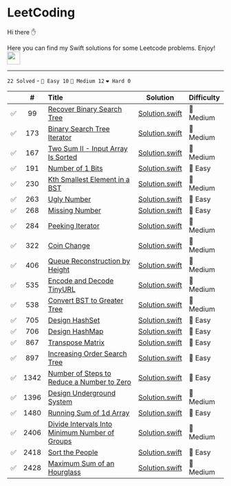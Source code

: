 # LeetCoding

Hi there ✋

Here you can find my Swift solutions for some Leetcode problems. Enjoy! <img src="https://media.giphy.com/media/WUlplcMpOCEmTGBtBW/giphy.gif" width="30">

---

`22 Solved` - `💚 Easy 10` `💛 Medium 12` `❤️ Hard 0`

|    | # | Title                                            |     Solution     | Difficulty |
|:--:|:-:|:-------------------------------------------------|:----------------:|:-----------|
| ✅ | 99 | [Recover Binary Search Tree](https://leetcode.com/problems/recover-binary-search-tree/) | [Solution.swift](https://github.com/AndreevIVdev/LeetCoding/blob/main/Solutions/1-99/99%20Recover%20Binary%20Search%20Tree.swift) | 💛 Medium |
| ✅ | 173 | [Binary Search Tree Iterator](https://leetcode.com/problems/binary-search-tree-iterator/) | [Solution.swift](https://github.com/AndreevIVdev/LeetCoding/blob/main/Solutions/100-199/173%20Binary%20Search%20Tree%20Iterator.swift) | 💛 Medium |
| ✅ | 167 | [Two Sum II - Input Array Is Sorted](https://leetcode.com/problems/two-sum-ii-input-array-is-sorted/) | [Solution.swift](https://github.com/AndreevIVdev/LeetCoding/blob/main/Solutions/100-199/167%20Two%20Sum%20II%20-%20Input%20Array%20Is%20Sorted.swift) | 💛 Medium |
| ✅ | 191 | [Number of 1 Bits](https://leetcode.com/problems/number-of-1-bits/) | [Solution.swift](https://github.com/AndreevIVdev/LeetCoding/blob/main/Solutions/100-199/191%20Number%20of%201%20Bits.swift) | 💚 Easy |
| ✅ | 230 | [Kth Smallest Element in a BST](https://leetcode.com/problems/kth-smallest-element-in-a-bst/) | [Solution.swift](https://github.com/AndreevIVdev/LeetCoding/blob/main/Solutions/200-299/230%20Kth%20Smallest%20Element%20in%20a%20BST.swift) | 💛 Medium |
| ✅ | 263 | [Ugly Number](https://leetcode.com/problems/ugly-number/description/) | [Solution.swift](https://github.com/AndreevIVdev/LeetCoding/blob/main/Solutions/200-299/263%20Ugly%20Number.swift) | 💚 Easy |
| ✅ | 268 | [Missing Number](https://leetcode.com/problems/missing-number/) | [Solution.swift](https://github.com/AndreevIVdev/LeetCoding/blob/main/Solutions/200-299/268%20Missing%20Number.swift) | 💚 Easy |
| ✅ | 284 | [Peeking Iterator](https://leetcode.com/problems/peeking-iterator/) | [Solution.swift](https://github.com/AndreevIVdev/LeetCoding/blob/main/Solutions/200-299/284.%20Peeking%20Iterator.swift) | 💛 Medium |
| ✅ | 322 | [Coin Change](https://leetcode.com/problems/coin-change/) | [Solution.swift](https://github.com/AndreevIVdev/LeetCoding/blob/main/Solutions/300-399/322%20Coin%20Change.swift) | 💛 Medium |
| ✅ | 406 | [Queue Reconstruction by Height](https://leetcode.com/problems/queue-reconstruction-by-height/) | [Solution.swift](https://github.com/AndreevIVdev/LeetCoding/blob/main/Solutions/400-499/406%20Queue%20Reconstruction%20by%20Height.swift) | 💛 Medium |
| ✅ | 535 | [Encode and Decode TinyURL](https://leetcode.com/problems/encode-and-decode-tinyurl/) | [Solution.swift](https://github.com/AndreevIVdev/LeetCoding/blob/main/Solutions/500-599/535%20Encode%20and%20Decode%20TinyURL.swift) | 💛 Medium |
| ✅ | 538 | [Convert BST to Greater Tree](https://leetcode.com/problems/convert-bst-to-greater-tree/) | [Solution.swift](https://github.com/AndreevIVdev/LeetCoding/blob/main/Solutions/500-599/538%20Convert%20BST%20to%20Greater%20Tree.swift) | 💛 Medium |
| ✅ | 705 | [Design HashSet](https://leetcode.com/problems/design-hashset/) | [Solution.swift](https://github.com/AndreevIVdev/LeetCoding/blob/main/Solutions/700-799/705%20Design%20HashSet.swift) | 💚 Easy |
| ✅ | 706 | [Design HashMap](https://leetcode.com/problems/design-hashmap/) | [Solution.swift](https://github.com/AndreevIVdev/LeetCoding/blob/main/Solutions/700-799/706%20Design%20HashMap.swift) | 💚 Easy |
| ✅ | 867 | [Transpose Matrix](https://leetcode.com/problems/transpose-matrix/) | [Solution.swift](https://github.com/AndreevIVdev/LeetCoding/blob/main/Solutions/800-899/867%20Transpose%20Matrix.swift) | 💚 Easy |
| ✅ | 897 | [Increasing Order Search Tree](https://leetcode.com/problems/increasing-order-search-tree/) | [Solution.swift](https://github.com/AndreevIVdev/LeetCoding/blob/main/Solutions/800-899/897%20Increasing%20Order%20Search%20Tree.swift) | 💚 Easy |
| ✅ | 1342 | [Number of Steps to Reduce a Number to Zero](https://leetcode.com/problems/number-of-steps-to-reduce-a-number-to-zero/) | [Solution.swift](https://github.com/AndreevIVdev/LeetCoding/blob/main/Solutions/1300-1399/1342%20Number%20of%20Steps%20to%20Reduce%20a%20Number%20to%20Zero.swift) | 💚 Easy |
| ✅ | 1396 | [Design Underground System](https://leetcode.com/problems/design-underground-system/) | [Solution.swift](https://github.com/AndreevIVdev/LeetCoding/blob/main/Solutions/1300-1399/1396%20Design%20Underground%20System.swift) | 💛 Medium |
| ✅ | 1480 | [Running Sum of 1d Array](https://leetcode.com/problems/running-sum-of-1d-array/) | [Solution.swift](https://github.com/AndreevIVdev/LeetCoding/blob/main/Solutions/1400-1499/1480%20Running%20Sum%20of%201d%20Array.swift) | 💚 Easy |
| ✅ | 2406 | [Divide Intervals Into Minimum Number of Groups](https://leetcode.com/problems/divide-intervals-into-minimum-number-of-groups/) | [Solution.swift](https://github.com/AndreevIVdev/LeetCoding/blob/main/Solutions/2400-2499/2406%20Divide%20Intervals%20Into%20Minimum%20Number%20of%20Groups.swift) | 💛 Medium |
| ✅ | 2418 | [Sort the People](https://leetcode.com/problems/sort-the-people/description/) | [Solution.swift](https://github.com/AndreevIVdev/LeetCoding/blob/main/Solutions/2400-2499/2418%20Sort%20the%20People.swift) | 💚 Easy |
| ✅ | 2428 | [Maximum Sum of an Hourglass](https://leetcode.com/problems/maximum-sum-of-an-hourglass/description/) | [Solution.swift](https://github.com/AndreevIVdev/LeetCoding/blob/main/Solutions/2400-2499/2428.%20Maximum%20Sum%20of%20an%20Hourglass.swift) | 💛 Medium |
